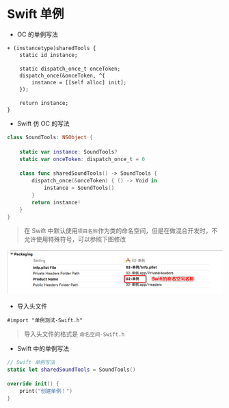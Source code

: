 # Swift 单例

* OC 的单例写法

```objc
+ (instancetype)sharedTools {
    static id instance;

    static dispatch_once_t onceToken;
    dispatch_once(&onceToken, ^{
        instance = [[self alloc] init];
    });

    return instance;
}
```

* Swift 仿 OC 的写法

```swift
class SoundTools: NSObject {

    static var instance: SoundTools?
    static var onceToken: dispatch_once_t = 0

    class func sharedSoundTools() -> SoundTools {
        dispatch_once(&onceToken) { () -> Void in
            instance = SoundTools()
        }
        return instance!
    }
}
```

> 在 Swift 中默认使用`项目名称`作为类的命名空间，但是在做混合开发时，不允许使用特殊符号，可以参照下图修改

![](./images/修改命名空间.png)

* 导入头文件

```objc
#import "单例测试-Swift.h"
```

> 导入头文件的格式是 `命名空间-Swift.h`

* Swift 中的单例写法

```swift
// Swift 单例写法
static let sharedSoundTools = SoundTools()

override init() {
    print("创建单例！")
}
```

